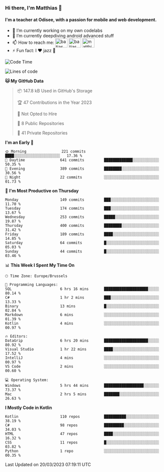 ### Hi there, I'm Matthias 👋

#### I'm a teacher at Odisee, with a passion for mobile and web development.

- 🔭 I’m currently working on my own codelabs
- 🌱 I’m currently deepdiving android advanced stuff
- 📫 How to reach me: <a href="https://dev.to/batjas" target="_blank"><img align="center" src="https://raw.githubusercontent.com/rahuldkjain/github-profile-readme-generator/master/src/images/icons/Social/devto.svg" alt="batjas" height="30" width="40" /></a>
<a href="https://twitter.com/batjas" target="_blank"><img align="center" src="https://raw.githubusercontent.com/rahuldkjain/github-profile-readme-generator/master/src/images/icons/Social/twitter.svg" alt="batjas" height="30" width="40" /></a>
<a href="https://linkedin.com/in/matthiasdruwé" target="_blank"><img align="center" src="https://raw.githubusercontent.com/rahuldkjain/github-profile-readme-generator/master/src/images/icons/Social/linked-in-alt.svg" alt="matthiasdruwé" height="30" width="40" /></a>
- ⚡ Fun fact: I ❤ jazz 🎷


<!--START_SECTION:waka-->
![Code Time](http://img.shields.io/badge/Code%20Time-681%20hrs%2029%20mins-blue)

![Lines of code](https://img.shields.io/badge/From%20Hello%20World%20I%27ve%20Written-1.3%20million%20lines%20of%20code-blue)

**🐱 My GitHub Data** 

> 📦 147.8 kB Used in GitHub's Storage 
 > 
> 🏆 47 Contributions in the Year 2023
 > 
> 🚫 Not Opted to Hire
 > 
> 📜 8 Public Repositories 
 > 
> 🔑 41 Private Repositories 
 > 
**I'm an Early 🐤** 

```text
🌞 Morning                221 commits         ████░░░░░░░░░░░░░░░░░░░░░   17.36 % 
🌆 Daytime                641 commits         █████████████░░░░░░░░░░░░   50.35 % 
🌃 Evening                389 commits         ████████░░░░░░░░░░░░░░░░░   30.56 % 
🌙 Night                  22 commits          ░░░░░░░░░░░░░░░░░░░░░░░░░   01.73 % 
```
📅 **I'm Most Productive on Thursday** 

```text
Monday                   149 commits         ███░░░░░░░░░░░░░░░░░░░░░░   11.70 % 
Tuesday                  174 commits         ███░░░░░░░░░░░░░░░░░░░░░░   13.67 % 
Wednesday                253 commits         █████░░░░░░░░░░░░░░░░░░░░   19.87 % 
Thursday                 400 commits         ████████░░░░░░░░░░░░░░░░░   31.42 % 
Friday                   189 commits         ████░░░░░░░░░░░░░░░░░░░░░   14.85 % 
Saturday                 64 commits          █░░░░░░░░░░░░░░░░░░░░░░░░   05.03 % 
Sunday                   44 commits          █░░░░░░░░░░░░░░░░░░░░░░░░   03.46 % 
```


📊 **This Week I Spent My Time On** 

```text
🕑︎ Time Zone: Europe/Brussels

💬 Programming Languages: 
SQL                      6 hrs 16 mins       ████████████████████░░░░░   80.14 % 
C#                       1 hr 2 mins         ███░░░░░░░░░░░░░░░░░░░░░░   13.33 % 
Binary                   13 mins             █░░░░░░░░░░░░░░░░░░░░░░░░   02.84 % 
Markdown                 6 mins              ░░░░░░░░░░░░░░░░░░░░░░░░░   01.39 % 
Kotlin                   4 mins              ░░░░░░░░░░░░░░░░░░░░░░░░░   00.97 % 

🔥 Editors: 
DataGrip                 6 hrs 20 mins       ████████████████████░░░░░   80.92 % 
Visual Studio            1 hr 22 mins        ████░░░░░░░░░░░░░░░░░░░░░   17.52 % 
IntelliJ                 4 mins              ░░░░░░░░░░░░░░░░░░░░░░░░░   00.97 % 
VS Code                  2 mins              ░░░░░░░░░░░░░░░░░░░░░░░░░   00.60 % 

💻 Operating System: 
Windows                  5 hrs 44 mins       ██████████████████░░░░░░░   73.37 % 
Mac                      2 hrs 5 mins        ███████░░░░░░░░░░░░░░░░░░   26.63 % 
```

**I Mostly Code in Kotlin** 

```text
Kotlin                   110 repos           ██████████░░░░░░░░░░░░░░░   38.19 % 
C#                       98 repos            █████████░░░░░░░░░░░░░░░░   34.03 % 
HTML                     47 repos            ████░░░░░░░░░░░░░░░░░░░░░   16.32 % 
CSS                      11 repos            █░░░░░░░░░░░░░░░░░░░░░░░░   03.82 % 
Python                   1 repo              ░░░░░░░░░░░░░░░░░░░░░░░░░   00.35 % 
```




 Last Updated on 20/03/2023 07:19:11 UTC
<!--END_SECTION:waka-->
